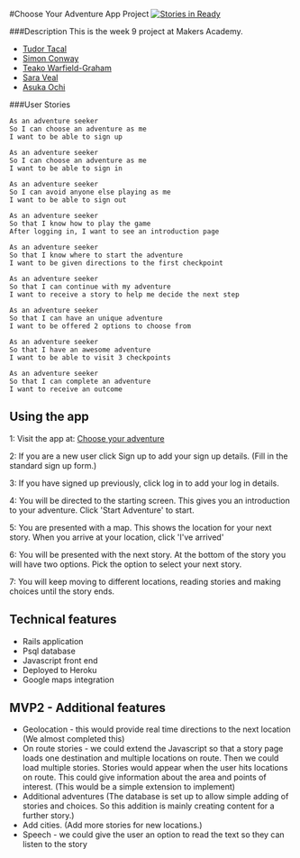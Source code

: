 #Choose Your Adventure App Project [![Stories in Ready](https://badge.waffle.io/TudorTacal/choose-your-adventure.svg?label=ready&title=Ready)](http://waffle.io/TudorTacal/choose-your-adventure)

###Description
This is the week 9 project at Makers Academy.
* [Tudor Tacal](https://github.com/TudorTacal)
* [Simon Conway](https://github.com/simonconway1979)
* [Teako Warfield-Graham](https://github.com/trose16)
* [Sara Veal](https://github.com/naomipenn)
* [Asuka Ochi](https://github.com/fenglish)

###User Stories

```
As an adventure seeker  
So I can choose an adventure as me  
I want to be able to sign up  

As an adventure seeker  
So I can choose an adventure as me  
I want to be able to sign in  

As an adventure seeker  
So I can avoid anyone else playing as me  
I want to be able to sign out

As an adventure seeker  
So that I know how to play the game  
After logging in, I want to see an introduction page

As an adventure seeker  
So that I know where to start the adventure  
I want to be given directions to the first checkpoint

As an adventure seeker  
So that I can continue with my adventure  
I want to receive a story to help me decide the next step

As an adventure seeker  
So that I can have an unique adventure  
I want to be offered 2 options to choose from

As an adventure seeker  
So that I have an awesome adventure  
I want to be able to visit 3 checkpoints

As an adventure seeker  
So that I can complete an adventure  
I want to receive an outcome
```


## Using the app

1: Visit the app at:
[Choose your adventure](https://choose-your-adventure.herokuapp.com)


2: If you are a new user click Sign up to add your sign up details.
(Fill in the standard sign up form.)

3: If you have signed up previously, click log in to add your log in details.

4: You will be directed to the starting screen.
This gives you an introduction to your adventure.
Click 'Start Adventure' to start.

5: You are presented with a map.
This shows the location for your next story.
When you arrive at your location, click 'I've arrived'

6: You will be presented with the next story.
At the bottom of the story you will have two options.
Pick the option to select your next story.

7: You will keep moving to different locations, reading stories and making choices until the story ends.


## Technical features

* Rails application
* Psql database
* Javascript front end
* Deployed to Heroku
* Google maps integration


## MVP2 - Additional features

* Geolocation - this would provide real time directions to the next location (We almost completed this)
* On route stories - we could extend the Javascript so that a story page loads one destination and multiple locations on route. Then we could load multiple stories. Stories would appear when the user hits locations on route. This could give information about the area and points of interest. (This would be a simple extension to implement)
* Additional adventures (The database is set up to allow simple adding of stories and choices. So this addition is mainly creating content for a further story.)
* Add cities. (Add more stories for new locations.)
* Speech - we could give the user an option to read the text so they can listen to the story
